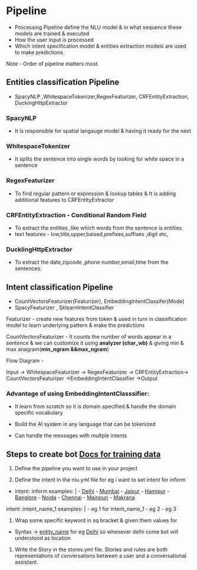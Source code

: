 # Pipeline

- Processing Pipeline define the NLU model & in what sequence these models are trained & executed
- How the user input is processed
- Which intent specification model & entities extraction models are used to make predictions

Note - Order of pipeline matters most.

## Entities classification Pipeline

- SpacyNLP ,WhitespaceTokenizer,RegexFeaturizer, CRFEntityExtraction, DuckingHttpExtractor

### SpacyNLP

- It is responsible for spatial langauge model & having it ready for the next

### WhitespaceTokenizer

- It splits the sentence into single words by looking for white space in a sentence

### RegexFeaturizer

- To find regular pattern or expression & lookup tables & It is adding additional features to CRFEntityExtractor

### CRFEntityExtraction - Conditional Random Field

- To extract the entities ,like which words from the sentence is entities
- text features - low,title,upper,baised,prefixes,suffixes ,digit etc,

### DucklingHttpExtractor

- To extract the date,zipcode ,phone number,email,time from the sentences.

## Intent classification Pipeline

- CountVectorsFeaturizer(Featurizer), EmbeddingIntentClassifer(Mode)
- SpacyFeaturizer , SklearnIntentClassifier

Featurizer - create new features from token & used in turn in classification model to learn underlying pattern & make the predictions

CountVectorsFeaturizer - It counts the number of words appear in a sentence & we can customize it using **analyzer (char_wb)** & giving min & max anagram(**min_ngram &&max_ngram**)

Flow Diagram -

Input -> WhitespaceFeaturizer -> RegexFeaturizer -> CRFEntityExtraction-> CountVectorsFeaturizer ->EmbeddingIntentClassifier ->Output

### Advantage of using EmbeddingIntentClasssifier:

- It learn from scratch so it is domain specified & handle the domain specific vocabulary

- Build the AI system in any language that can be tokenized

- Can handle the messages with multple intents

## Steps to create bot [Docs for training data](https://rasa.com/docs/rasa/training-data-format#conversation-training-data)

1. Define the pipeline you want to use in your project

1. Define the intent in the nlu.yml file for eg i want to set intent for inform

- intent: inform
  examples: | - [Delhi](location) - [Mumbai](location) - [Jaipur](location) - [Hamipur](location) - [Banglore](location) - [Noida](location) - [Chennai](location) - [Mainpuri](location) - [Makrana](location)

intent :intent_name_1
examples: | - eg 1 for intent_name_1 - eg 2 - eg 3

1. Wrap some specific keyword in sq bracket & given them values for

- Syntax -> [entity_name](entity_value)
  for eg [Delhi](location) so whenever delhi come bot will understood as location

1. Write the Story in the stores.yml file. Stories and rules are both representations of conversations between a user and a conversational assistant.

